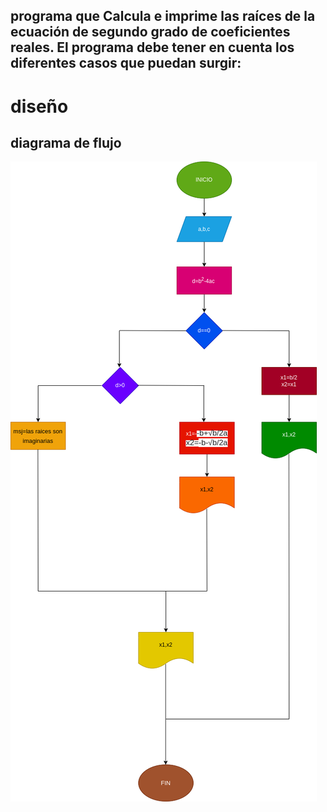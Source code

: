 ## programa que Calcula e imprime las raíces de la ecuación de segundo grado de coeficientes reales. El programa debe tener en cuenta los diferentes casos que puedan surgir:
# diseño

## diagrama de flujo
![diagrama de flujo](diagrama.png "Diagrama de flujo")
